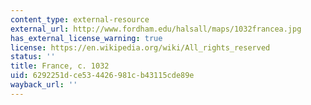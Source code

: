 ```yaml
---
content_type: external-resource
external_url: http://www.fordham.edu/halsall/maps/1032francea.jpg
has_external_license_warning: true
license: https://en.wikipedia.org/wiki/All_rights_reserved
status: ''
title: France, c. 1032
uid: 6292251d-ce53-4426-981c-b43115cde89e
wayback_url: ''
---
```


